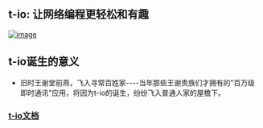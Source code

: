 ## **t-io: 让网络编程更轻松和有趣**

[![image](https://gitee.com/tywo45/t-io/raw/master/docs/logo/preview.png)](https://gitee.com/tywo45/t-io)




## **t-io诞生的意义**
- 旧时王谢堂前燕，飞入寻常百姓家----当年那些王谢贵族们才拥有的"百万级即时通讯"应用，将因为t-io的诞生，纷纷飞入普通人家的屋檐下。

### **[t-io文档](http://t-io.org/#/doc "t-io文档")**





